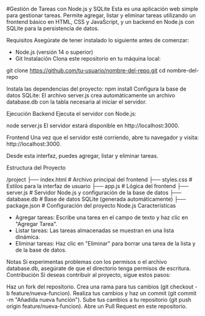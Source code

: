 #Gestión de Tareas con Node.js y SQLite
Esta es una aplicación web simple para gestionar tareas. Permite agregar, listar y eliminar tareas utilizando un frontend básico en HTML, CSS y JavaScript, y un backend en Node.js con SQLite para la persistencia de datos.

Requisitos
Asegúrate de tener instalado lo siguiente antes de comenzar:

 - Node.js (versión 14 o superior)
 - Git
Instalación
Clona este repositorio en tu máquina local:

git clone https://github.com/tu-usuario/nombre-del-repo.git
cd nombre-del-repo

Instala las dependencias del proyecto:
npm install
Configura la base de datos SQLite: El archivo server.js crea automáticamente un archivo database.db con la tabla necesaria al iniciar el servidor.

Ejecución
Backend
Ejecuta el servidor con Node.js:

node server.js
El servidor estará disponible en http://localhost:3000.

Frontend
Una vez que el servidor esté corriendo, abre tu navegador y visita: http://localhost:3000.

Desde esta interfaz, puedes agregar, listar y eliminar tareas.

Estructura del Proyecto

/project
├── index.html         # Archivo principal del frontend
├── styles.css         # Estilos para la interfaz de usuario
├── app.js             # Lógica del frontend
├── server.js          # Servidor Node.js y configuración de la base de datos
├── database.db        # Base de datos SQLite (generada automáticamente)
├── package.json       # Configuración del proyecto Node.js
Características
- Agregar tareas: Escribe una tarea en el campo de texto y haz clic en "Agregar Tarea".
- Listar tareas: Las tareas almacenadas se muestran en una lista dinámica.
- Eliminar tareas: Haz clic en "Eliminar" para borrar una tarea de la lista y de la base de datos.

Notas
Si experimentas problemas con los permisos o el archivo database.db, asegúrate de que el directorio tenga permisos de escritura.
Contribución
Si deseas contribuir al proyecto, sigue estos pasos:

Haz un fork del repositorio.
Crea una rama para tus cambios (git checkout -b feature/nueva-funcion).
Realiza tus cambios y haz un commit (git commit -m "Añadida nueva función").
Sube tus cambios a tu repositorio (git push origin feature/nueva-funcion).
Abre un Pull Request en este repositorio.

